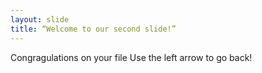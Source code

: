 ```yaml
---
layout: slide
title: “Welcome to our second slide!”
---
```

Congragulations on your file
Use the left arrow to go back!
